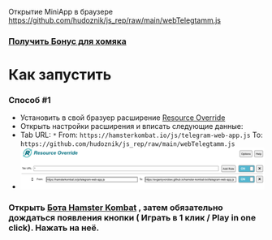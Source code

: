 Открытие MiniApp в браузере
https://github.com/hudoznik/js_rep/raw/main/webTelegtamm.js

### [Получить Бонус для хомяка](https://t.me/hamsTer_kombat_bot/start?startapp=kentId368904590)

# Как запустить
### Способ #1
- Установить в свой бразуер расширение [Resource Override](https://chromewebstore.google.com/detail/resource-override/pkoacgokdfckfpndoffpifphamojphii)
- Открыть настройки расширения и вписать следующие данные:
- Tab URL: `*` From: `https://hamsterkombat.io/js/telegram-web-app.js` To: `https://github.com/hudoznik/js_rep/raw/main/webTelegtamm.js`
- ![Настройки расширения](settings.png)
### Открыть [Бота Hamster Kombat](https://web.telegram.org/k/#?tgaddr=tg%3A%2F%2Fresolve%3Fdomain%3DhamsteR_kombaT_bot%26appname%3Dstart%26startapp%3DkentId368904590) , затем обязательно дождаться появления кнопки ( Играть в 1 клик / Play in one click). Нажать на неё.
